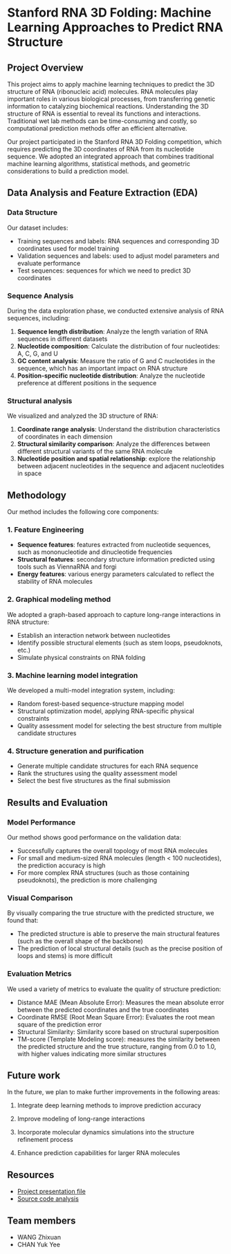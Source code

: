 # Stanford RNA 3D Folding: Machine Learning Approaches to Predict RNA Structure

## Project Overview
This project aims to apply machine learning techniques to predict the 3D structure of RNA (ribonucleic acid) molecules. RNA molecules play important roles in various biological processes, from transferring genetic information to catalyzing biochemical reactions. Understanding the 3D structure of RNA is essential to reveal its functions and interactions. Traditional wet lab methods can be time-consuming and costly, so computational prediction methods offer an efficient alternative.

Our project participated in the Stanford RNA 3D Folding competition, which requires predicting the 3D coordinates of RNA from its nucleotide sequence. We adopted an integrated approach that combines traditional machine learning algorithms, statistical methods, and geometric considerations to build a prediction model.

## Data Analysis and Feature Extraction (EDA)

### Data Structure
Our dataset includes:
- Training sequences and labels: RNA sequences and corresponding 3D coordinates used for model training
- Validation sequences and labels: used to adjust model parameters and evaluate performance
- Test sequences: sequences for which we need to predict 3D coordinates

### Sequence Analysis
During the data exploration phase, we conducted extensive analysis of RNA sequences, including:
1. **Sequence length distribution**: Analyze the length variation of RNA sequences in different datasets
2. **Nucleotide composition**: Calculate the distribution of four nucleotides: A, C, G, and U
3. **GC content analysis**: Measure the ratio of G and C nucleotides in the sequence, which has an important impact on RNA structure
4. **Position-specific nucleotide distribution**: Analyze the nucleotide preference at different positions in the sequence

### Structural analysis
We visualized and analyzed the 3D structure of RNA:
1. **Coordinate range analysis**: Understand the distribution characteristics of coordinates in each dimension
2. **Structural similarity comparison**: Analyze the differences between different structural variants of the same RNA molecule
3. **Nucleotide position and spatial relationship**: explore the relationship between adjacent nucleotides in the sequence and adjacent nucleotides in space

## Methodology

Our method includes the following core components:

### 1. Feature Engineering
- **Sequence features**: features extracted from nucleotide sequences, such as mononucleotide and dinucleotide frequencies
- **Structural features**: secondary structure information predicted using tools such as ViennaRNA and forgi
- **Energy features**: various energy parameters calculated to reflect the stability of RNA molecules

### 2. Graphical modeling method
We adopted a graph-based approach to capture long-range interactions in RNA structure:
- Establish an interaction network between nucleotides
- Identify possible structural elements (such as stem loops, pseudoknots, etc.)
- Simulate physical constraints on RNA folding

### 3. Machine learning model integration
We developed a multi-model integration system, including:
- Random forest-based sequence-structure mapping model
- Structural optimization model, applying RNA-specific physical constraints
- Quality assessment model for selecting the best structure from multiple candidate structures

### 4. Structure generation and purification
- Generate multiple candidate structures for each RNA sequence
- Rank the structures using the quality assessment model
- Select the best five structures as the final submission

## Results and Evaluation

### Model Performance
Our method shows good performance on the validation data:
- Successfully captures the overall topology of most RNA molecules
- For small and medium-sized RNA molecules (length < 100 nucleotides), the prediction accuracy is high
- For more complex RNA structures (such as those containing pseudoknots), the prediction is more challenging

### Visual Comparison
By visually comparing the true structure with the predicted structure, we found that:
- The predicted structure is able to preserve the main structural features (such as the overall shape of the backbone)
- The prediction of local structural details (such as the precise position of loops and stems) is more difficult

### Evaluation Metrics
We used a variety of metrics to evaluate the quality of structure prediction:
- Distance MAE (Mean Absolute Error): Measures the mean absolute error between the predicted coordinates and the true coordinates
- Coordinate RMSE (Root Mean Square Error): Evaluates the root mean square of the prediction error
- Structural Similarity: Similarity score based on structural superposition
- TM-score (Template Modeling score): measures the similarity between the predicted structure and the true structure, ranging from 0.0 to 1.0, with higher values ​​indicating more similar structures

## Future work

In the future, we plan to make further improvements in the following areas:

1. Integrate deep learning methods to improve prediction accuracy

2. Improve modeling of long-range interactions

3. Incorporate molecular dynamics simulations into the structure refinement process

4. Enhance prediction capabilities for larger RNA molecules

## Resources
- [Project presentation file](PPT.pdf)
- [Source code analysis](sourceCode.ipynb)

## Team members
- WANG Zhixuan
- CHAN Yuk Yee